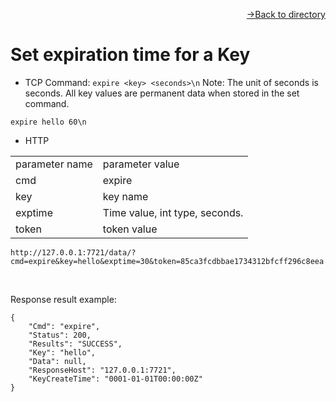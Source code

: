 [<p align="right">->Back to directory</p>](../0.directory.md)  

# Set expiration time for a Key
* TCP
Command: `expire <key> <seconds>\n`
Note: The unit of seconds is seconds. All key values are permanent data when stored in the set command.
~~~shell
expire hello 60\n
~~~

* HTTP

<table>
    <tr>
        <td>parameter name</td>
        <td>parameter value</td>
    </tr>
    <tr>
        <td>cmd</td>
        <td>expire</td>
    </tr>
    <tr>
        <td>key</td>
        <td>key name</td>
    </tr> 
    <tr>
        <td>exptime</td>
        <td>Time value, int type, seconds.</td>
    </tr>
    <tr>
        <td>token</td>
        <td>token value</td>
    </tr>
</table> 

~~~shell
http://127.0.0.1:7721/data/?cmd=expire&key=hello&exptime=30&token=85ca3fcdbbae1734312bfcff296c8eea
~~~
<br>

Response result example:
~~~shell
{
    "Cmd": "expire",
    "Status": 200,
    "Results": "SUCCESS",
    "Key": "hello",
    "Data": null,
    "ResponseHost": "127.0.0.1:7721",
    "KeyCreateTime": "0001-01-01T00:00:00Z"
}
~~~